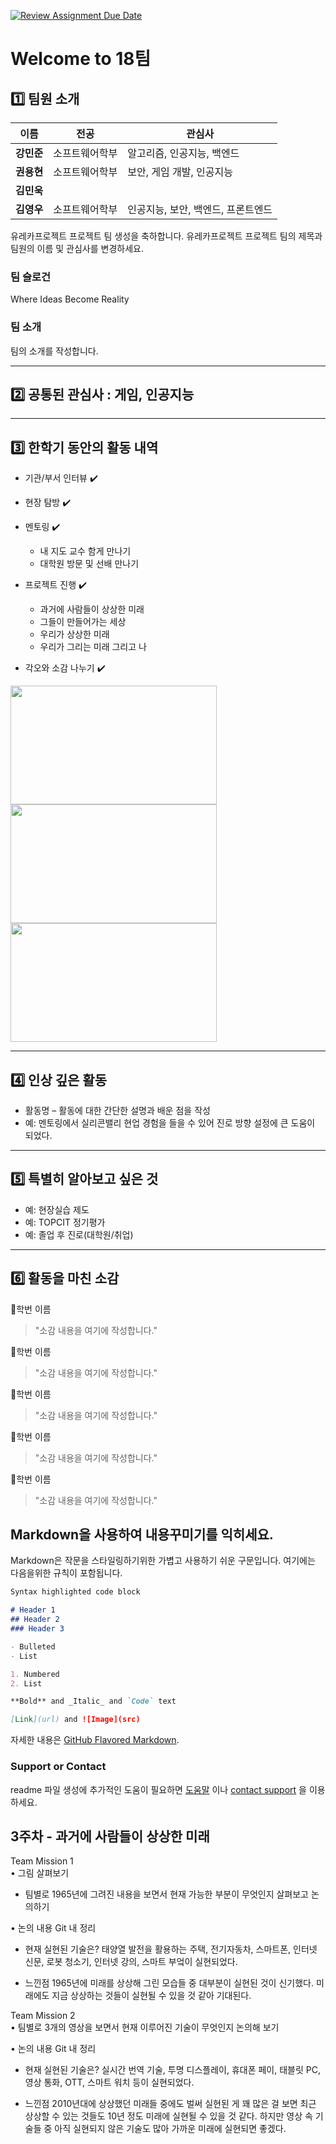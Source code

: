 [![Review Assignment Due Date](https://classroom.github.com/assets/deadline-readme-button-22041afd0340ce965d47ae6ef1cefeee28c7c493a6346c4f15d667ab976d596c.svg)](https://classroom.github.com/a/74LBcwD_)
# Welcome to 18팀

## 1️⃣ 팀원 소개

| **이름** | **전공** | **관심사** |
| --- | --- | --- |
| **강민준** | 소프트웨어학부 | 알고리즘, 인공지능, 백엔드 |
| **권용현** | 소프트웨어학부 | 보안, 게임 개발, 인공지능 |
| **김민욱** |  |  |
| **김영우** | 소프트웨어학부 | 인공지능, 보안, 백엔드, 프론트엔드 |

유레카프로젝트 프로젝트 팀 생성을 축하합니다.
유레카프로젝트 프로젝트 팀의 제목과 팀원의 이름 및 관심사를 변경하세요.

### 팀 슬로건

Where Ideas Become Reality

### 팀 소개

팀의 소개를 작성합니다.

***

## 2️⃣ 공통된 관심사 : 게임, 인공지능

***

## 3️⃣ 한학기 동안의 활동 내역 

- 기관/부서 인터뷰 ✔️  

- 현장 탐방 ✔️  

- 멘토링 ✔️  
  - 내 지도 교수 함게 만나기
  - 대학원 방문 및 선배 만나기

- 프로젝트 진행 ✔️  
  - 과거에 사람들이 상상한 미래
  - 그들이 만들어가는 세상
  - 우리가 상상한 미래
  - 우리가 그리는 미래 그리고 나

- 각오와 소감 나누기 ✔️  


<!-- 활동 사진 추가 예시 -->
<img src="https://pixnio.com/free-images/2017/08/14/2017-08-14-13-09-09-960x651.jpg?text=활동사진1" width="330" height="190"/>
<img src="https://pixnio.com/free-images/2017/08/14/2017-08-14-20-51-02-960x640.jpg?text=활동사진2" width="330" height="190"/>
<img src="https://pixnio.com/free-images/2017/08/15/2017-08-15-10-05-39-960x640.jpg?text=활동사진3" width="330" height="190"/>

***

## 4️⃣ 인상 깊은 활동

- 활동명 – 활동에 대한 간단한 설명과 배운 점을 작성  
- 예: 멘토링에서 실리콘밸리 현업 경험을 들을 수 있어 진로 방향 설정에 큰 도움이 되었다.  

***

## 5️⃣ 특별히 알아보고 싶은 것
- 예: 현장실습 제도
- 예: TOPCIT 정기평가
- 예: 졸업 후 진로(대학원/취업)

***

## 6️⃣ 활동을 마친 소감

🔗학번 이름  
> "소감 내용을 여기에 작성합니다."

🔗학번 이름  
> "소감 내용을 여기에 작성합니다."

🔗학번 이름  
> "소감 내용을 여기에 작성합니다."

🔗학번 이름  
> "소감 내용을 여기에 작성합니다."

🔗학번 이름  
> "소감 내용을 여기에 작성합니다."


## Markdown을 사용하여 내용꾸미기를 익히세요.

Markdown은 작문을 스타일링하기위한 가볍고 사용하기 쉬운 구문입니다. 여기에는 다음을위한 규칙이 포함됩니다.

```markdown
Syntax highlighted code block

# Header 1
## Header 2
### Header 3

- Bulleted
- List

1. Numbered
2. List

**Bold** and _Italic_ and `Code` text

[Link](url) and ![Image](src)
```

자세한 내용은 [GitHub Flavored Markdown](https://guides.github.com/features/mastering-markdown/).

### Support or Contact

readme 파일 생성에 추가적인 도움이 필요하면 [도움말](https://help.github.com/articles/about-readmes/) 이나 [contact support](https://github.com/contact) 을 이용하세요.



## 3주차 - 과거에 사람들이 상상한 미래

Team Mission 1\
• 그림 살펴보기
- 팀별로 1965년에 그려진 내용을 보면서 현재 가능한 부분이 무엇인지 살펴보고 논의하기

• 논의 내용 Git 내 정리
- 현재 실현된 기술은?
태양열 발전을 활용하는 주택, 전기자동차, 스마트폰, 인터넷 신문, 로봇 청소기, 인터넷 강의, 스마트 부엌이 실현되었다.

- 느낀점
1965년에 미래를 상상해 그린 모습들 중 대부분이 실현된 것이 신기했다. 미래에도 지금 상상하는 것들이 실현될 수 있을 것 같아 기대된다.



Team Mission 2\
• 팀별로 3개의 영상을 보면서 현재 이루어진 기술이 무엇인지 논의해 보기

• 논의 내용 Git 내 정리
- 현재 실현된 기술은?
실시간 번역 기술, 투명 디스플레이, 휴대폰 페이, 태블릿 PC, 영상 통화, OTT, 스마트 워치 등이 실현되었다.

- 느낀점
2010년대에 상상했던 미래들 중에도 벌써 실현된 게 꽤 많은 걸 보면 최근 상상할 수 있는 것들도 10년 정도 미래에 실현될 수 있을 것 같다. 하지만 영상 속 기술들 중 아직 실현되지 않은 기술도 많아 가까운 미래에 실현되면 좋겠다.